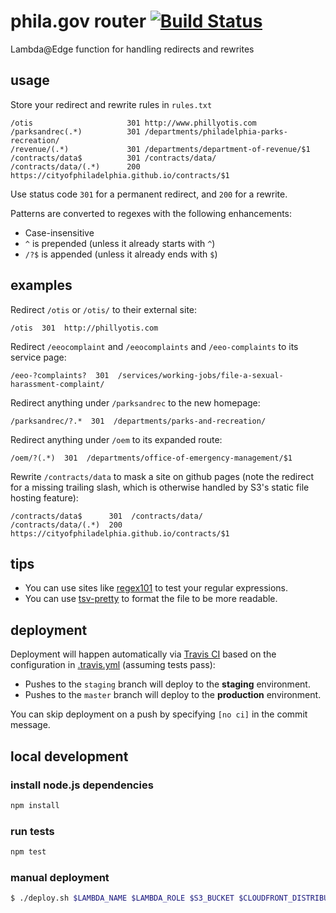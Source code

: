 # phila.gov router [![Build Status](https://travis-ci.org/CityOfPhiladelphia/phila.gov-router.svg?branch=master)](https://travis-ci.org/CityOfPhiladelphia/phila.gov-router)
Lambda@Edge function for handling redirects and rewrites

## usage
Store your redirect and rewrite rules in `rules.txt`

```
/otis                     301 http://www.phillyotis.com
/parksandrec(.*)          301 /departments/philadelphia-parks-recreation/
/revenue/(.*)             301 /departments/department-of-revenue/$1
/contracts/data$          301 /contracts/data/
/contracts/data/(.*)      200 https://cityofphiladelphia.github.io/contracts/$1
```

Use status code `301` for a permanent redirect, and `200` for a rewrite.

Patterns are converted to regexes with the following enhancements:

- Case-insensitive
- `^` is prepended (unless it already starts with `^`)
- `/?$` is appended (unless it already ends with `$`)

## examples

Redirect `/otis` or `/otis/` to their external site:
```
/otis  301  http://phillyotis.com
```

Redirect `/eeocomplaint` and `/eeocomplaints` and `/eeo-complaints` to its service page:
```
/eeo-?complaints?  301  /services/working-jobs/file-a-sexual-harassment-complaint/
```

Redirect anything under `/parksandrec` to the new homepage:
```
/parksandrec/?.*  301  /departments/parks-and-recreation/
```

Redirect anything under `/oem` to its expanded route:
```
/oem/?(.*)  301  /departments/office-of-emergency-management/$1
```

Rewrite `/contracts/data` to mask a site on github pages (note the redirect for a missing trailing slash, which is otherwise handled by S3's static file hosting feature):
```
/contracts/data$      301  /contracts/data/
/contracts/data/(.*)  200  https://cityofphiladelphia.github.io/contracts/$1
```

## tips
- You can use sites like [regex101](https://regex101.com) to test your regular expressions.
- You can use [tsv-pretty](https://ebay.github.io/tsv-utils-dlang/#tsv-pretty) to format the file to be more readable.

## deployment
Deployment will happen automatically via [Travis CI](https://travis-ci.org/CityOfPhiladelphia/phila.gov-router) based on the configuration in [.travis.yml](.travis.yml) (assuming tests pass):

- Pushes to the `staging` branch will deploy to the **staging** environment.
- Pushes to the `master` branch will deploy to the **production** environment.

You can skip deployment on a push by specifying `[no ci]` in the commit message.

## local development

### install node.js dependencies
```bash
npm install
```

### run tests
```bash
npm test
```

### manual deployment
```bash
$ ./deploy.sh $LAMBDA_NAME $LAMBDA_ROLE $S3_BUCKET $CLOUDFRONT_DISTRIBUTION_ID
```
